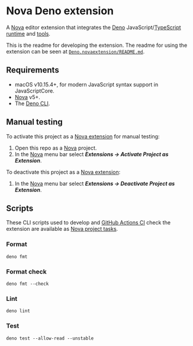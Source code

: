 # Nova Deno extension

A [Nova][Nova] editor extension that integrates the [Deno][Deno]
JavaScript/[TypeScript](https://www.typescriptlang.org)
[runtime](https://deno.land/manual/runtime) and
[tools](https://deno.land/manual/tools).

This is the readme for developing the extension. The readme for using the
extension can be seen at
[`Deno.novaextension/README.md`](Deno.novaextension/README.md).

## Requirements

- macOS v10.15.4+, for modern JavaScript syntax support in JavaScriptCore.
- [Nova][Nova] v5+.
- The [Deno CLI](https://deno.land/#installation).

## Manual testing

To activate this project as a [Nova extension][Nova extensions] for manual
testing:

1. Open this repo as a [Nova][Nova] project.
2. In the [Nova][Nova] menu bar select _**Extensions → Activate Project as
   Extension**_.

To deactivate this project as a [Nova extension][Nova extensions]:

1. In the [Nova][Nova] menu bar select _**Extensions → Deactivate Project as
   Extension**_.

## Scripts

These CLI scripts used to develop and
[GitHub Actions CI](./github/workflows/ci.yml) check the extension are available
as [Nova project tasks](https://library.panic.com/nova/run-tasks).

### Format

```
deno fmt
```

### Format check

```
deno fmt --check
```

### Lint

```
deno lint
```

### Test

```
deno test --allow-read --unstable
```

[Deno]: https://deno.land "Deno website"
[Nova]: https://nova.app "Nova website"
[Nova extensions]: https://docs.nova.app/extensions "Nova extensions docs"
